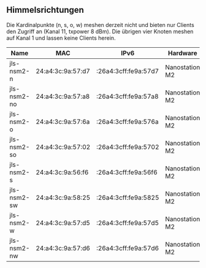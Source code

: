 ## Himmelsrichtungen

Die Kardinalpunkte (n, s, o, w) meshen derzeit nicht und bieten nur Clients den Zugriff an (Kanal 11, txpower 8 dBm).
Die übrigen vier Knoten meshen auf Kanal 1 und lassen keine Clients herein.

| Name        | MAC               | IPv6                 | Hardware       | Kabelfarbe |
|-------------|-------------------|----------------------|----------------|------------|
| jls-nsm2-n  | 24:a4:3c:9a:57:d7 | :26a4:3cff:fe9a:57d7 | Nanostation M2 | schwarz    |
| jls-nsm2-no | 24:a4:3c:9a:57:a8 | :26a4:3cff:fe9a:57a8 | Nanostation M2 | blau       |
| jls-nsm2-o  | 24:a4:3c:9a:57:6a | :26a4:3cff:fe9a:576a | Nanostation M2 | rot        |
| jls-nsm2-so | 24:a4:3c:9a:57:02 | :26a4:3cff:fe9a:5702 | Nanostation M2 | grün       |
| jls-nsm2-s  | 24:a4:3c:9a:56:f6 | :26a4:3cff:fe9a:56f6 | Nanostation M2 | gelb       |
| jls-nsm2-sw | 24:a4:3c:9a:58:25 | :26a4:3cff:fe9a:5825 | Nanostation M2 | weiß       |
| jls-nsm2-w  | 24:a4:3c:9a:57:d5 | :26a4:3cff:fe9a:57d5 | Nanostation M2 | pink       |
| jls-nsm2-nw | 24:a4:3c:9a:57:d6 | :26a4:3cff:fe9a:57d6 | Nanostation M2 | lila       |
